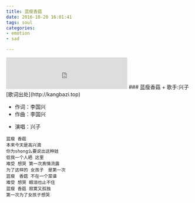 ```yaml
---
title: 蓝瘦香菇
date: 2016-10-20 16:01:41
tags: soul
categories: 
- emotion
- sad

---
```

<iframe frameborder="no" border="0" marginwidth="0" marginheight="0" width=330 height=86 src="http://music.163.com/outchain/player?type=2&id=434923115&auto=0&height=66"></iframe>
### 蓝瘦香菇
<!-- more -->
+ 歌手:兴子
[歌词出处](http://kangbazi.top)

-  作词：李国兴
-  作曲：李国兴
* 演唱：兴子
``````
蓝瘦 香菇 
本来今天是高兴滴
你为shong么要说出这种娃
低我一个人晒 这里
难受 想哭 第一次真情流露
为了这样的 女孩子　是第一次
蓝瘦　香菇 不在一个菜谱
难受 想哭 眼泪也止不住
蓝瘦 香菇 寂寞又孤独
第一次为了女孩子想哭 
``````